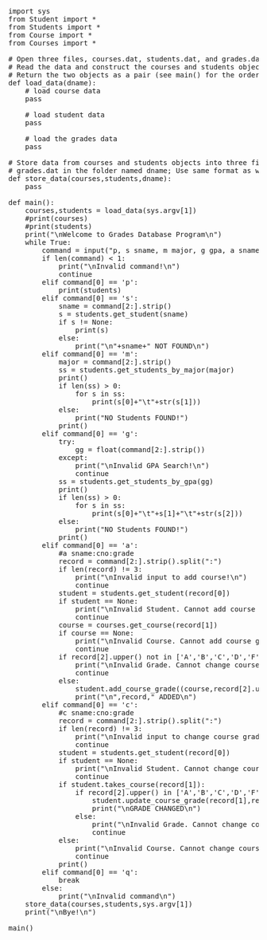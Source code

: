 <pre>import sys
from Student import *
from Students import *
from Course import *
from Courses import *

# Open three files, courses.dat, students.dat, and grades.dat, present in directory dname
# Read the data and construct the courses and students objects
# Return the two objects as a pair (see main() for the order)
def load_data(dname):
	# load course data
	pass

	# load student data
	pass

	# load the grades data
	pass

# Store data from courses and students objects into three files, courses.dat, students.dat, and 
# grades.dat in the folder named dname; Use same format as when you loaded the data
def store_data(courses,students,dname):
	pass

def main():
	courses,students = load_data(sys.argv[1])
	#print(courses)
	#print(students)
	print("\nWelcome to Grades Database Program\n")
	while True:
		command = input("p, s sname, m major, g gpa, a sname:cno:grade, c sname:cno:grade, q: ").strip()
		if len(command) < 1:
			print("\nInvalid command!\n")
			continue
		elif command[0] == 'p':
			print(students)
		elif command[0] == 's':
			sname = command[2:].strip()
			s = students.get_student(sname)
			if s != None:
				print(s)
			else:
				print("\n"+sname+" NOT FOUND\n")
		elif command[0] == 'm':
			major = command[2:].strip()
			ss = students.get_students_by_major(major)
			print()
			if len(ss) > 0:
				for s in ss:
					print(s[0]+"\t"+str(s[1]))
			else:
				print("NO Students FOUND!")
			print()
		elif command[0] == 'g':
			try:
				gg = float(command[2:].strip())
			except:
				print("\nInvalid GPA Search!\n")
				continue
			ss = students.get_students_by_gpa(gg)
			print()
			if len(ss) > 0:
				for s in ss:
					print(s[0]+"\t"+s[1]+"\t"+str(s[2]))
			else:
				print("NO Students FOUND!")
			print()
		elif command[0] == 'a':
			#a sname:cno:grade
			record = command[2:].strip().split(":")
			if len(record) != 3:
				print("\nInvalid input to add course!\n")
				continue
			student = students.get_student(record[0])
			if student == None:
				print("\nInvalid Student. Cannot add course grade.\n")
				continue
			course = courses.get_course(record[1])
			if course == None:
				print("\nInvalid Course. Cannot add course grade.\n")
				continue
			if record[2].upper() not in ['A','B','C','D','F']:
				print("\nInvalid Grade. Cannot change course grade.\n")
				continue
			else:
				student.add_course_grade((course,record[2].upper()))
				print("\n",record," ADDED\n")
		elif command[0] == 'c':
			#c sname:cno:grade
			record = command[2:].strip().split(":")
			if len(record) != 3:
				print("\nInvalid input to change course grade!\n")
				continue
			student = students.get_student(record[0])
			if student == None:
				print("\nInvalid Student. Cannot change course grade.\n")
				continue
			if student.takes_course(record[1]):
				if record[2].upper() in ['A','B','C','D','F']:
					student.update_course_grade(record[1],record[2])
					print("\nGRADE CHANGED\n")
				else:
					print("\nInvalid Grade. Cannot change course grade.\n")
					continue
			else:
				print("\nInvalid Course. Cannot change course grade.\n")
				continue
			print()
		elif command[0] == 'q':
			break
		else:
			print("\nInvalid command\n")
	store_data(courses,students,sys.argv[1])
	print("\nBye!\n")

main()</pre>
